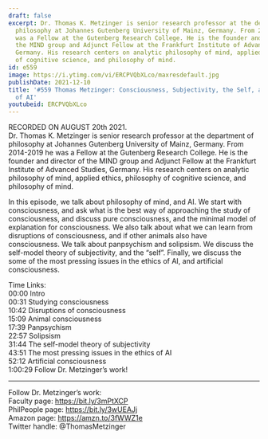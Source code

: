 ```yaml
---
draft: false
excerpt: Dr. Thomas K. Metzinger is senior research professor at the department of
  philosophy at Johannes Gutenberg University of Mainz, Germany. From 2014-2019 he
  was a Fellow at the Gutenberg Research College. He is the founder and director of
  the MIND group and Adjunct Fellow at the Frankfurt Institute of Advanced Studies,
  Germany. His research centers on analytic philosophy of mind, applied ethics, philosophy
  of cognitive science, and philosophy of mind.
id: e559
image: https://i.ytimg.com/vi/ERCPVQbXLco/maxresdefault.jpg
publishDate: 2021-12-10
title: '#559 Thomas Metzinger: Consciousness, Subjectivity, the Self, and the Ethics
  of AI'
youtubeid: ERCPVQbXLco
---
```

RECORDED ON AUGUST 20th 2021.  
Dr. Thomas K. Metzinger is senior research professor at the department of philosophy at Johannes Gutenberg University of Mainz, Germany. From 2014-2019 he was a Fellow at the Gutenberg Research College. He is the founder and director of the MIND group and Adjunct Fellow at the Frankfurt Institute of Advanced Studies, Germany. His research centers on analytic philosophy of mind, applied ethics, philosophy of cognitive science, and philosophy of mind.

In this episode, we talk about philosophy of mind, and AI. We start with consciousness, and ask what is the best way of approaching the study of consciousness, and discuss pure consciousness, and the minimal model of explanation for consciousness. We also talk about what we can learn from disruptions of consciousness, and if other animals also have consciousness. We talk about panpsychism and solipsism. We discuss the self-model theory of subjectivity, and the “self”. Finally, we discuss the some of the most pressing issues in the ethics of AI, and artificial consciousness.

Time Links:  
00:00  Intro  
00:31  Studying consciousness  
10:42  Disruptions of consciousness  
15:09  Animal consciousness  
17:39  Panpsychism  
22:57  Solipsism  
31:44  The self-model theory of subjectivity  
43:51  The most pressing issues in the ethics of AI  
52:12  Artificial consciousness  
1:00:29  Follow Dr. Metzinger’s work!

---

Follow Dr. Metzinger’s work:  
Faculty page: https://bit.ly/3mPtXCP  
PhilPeople page: https://bit.ly/3wUEAJj  
Amazon page: https://amzn.to/3fWWZ1e  
Twitter handle: @ThomasMetzinger
